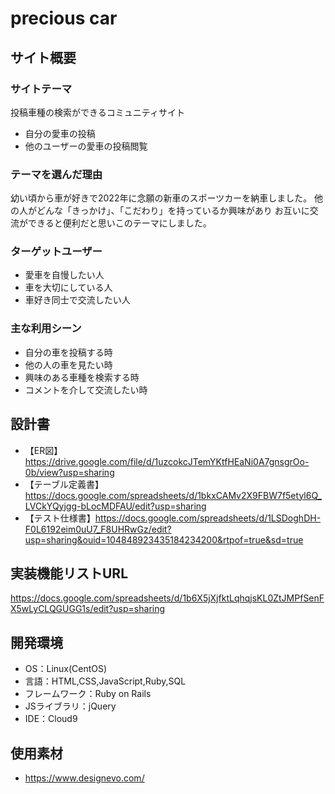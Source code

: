 # <mycar>

# precious car

## サイト概要

### サイトテーマ

投稿車種の検索ができるコミュニティサイト
- 自分の愛車の投稿
- 他のユーザーの愛車の投稿閲覧

### テーマを選んだ理由

幼い頃から車が好きで2022年に念願の新車のスポーツカーを納車しました。
他の人がどんな「きっかけ」、「こだわり」を持っているか興味があり
お互いに交流ができると便利だと思いこのテーマにしました。

### ターゲットユーザー

- 愛車を自慢したい人
- 車を大切にしている人
- 車好き同士で交流したい人

### 主な利用シーン

- 自分の車を投稿する時
- 他の人の車を見たい時
- 興味のある車種を検索する時
- コメントを介して交流したい時

## 設計書
- 【ER図】https://drive.google.com/file/d/1uzcokcJTemYKtfHEaNi0A7gnsgrOo-0b/view?usp=sharing
- 【テーブル定義書】https://docs.google.com/spreadsheets/d/1bkxCAMv2X9FBW7f5etyl6Q_LVCkYQyjgg-bLocMDFAU/edit?usp=sharing
- 【テスト仕様書】https://docs.google.com/spreadsheets/d/1LSDoghDH-F0L6192eim0uU7_F8UHRwGz/edit?usp=sharing&ouid=104848923435184234200&rtpof=true&sd=true

## 実装機能リストURL

https://docs.google.com/spreadsheets/d/1b6X5jXjfktLqhqjsKL0ZtJMPfSenFX5wLyCLQGUGG1s/edit?usp=sharing

## 開発環境
- OS：Linux(CentOS)
- 言語：HTML,CSS,JavaScript,Ruby,SQL
- フレームワーク：Ruby on Rails
- JSライブラリ：jQuery
- IDE：Cloud9

## 使用素材
- https://www.designevo.com/